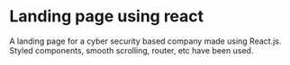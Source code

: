 # Landing page using react

  A landing page for a cyber security based company made using React.js.
  Styled components, smooth scrolling, router, etc have been used.

